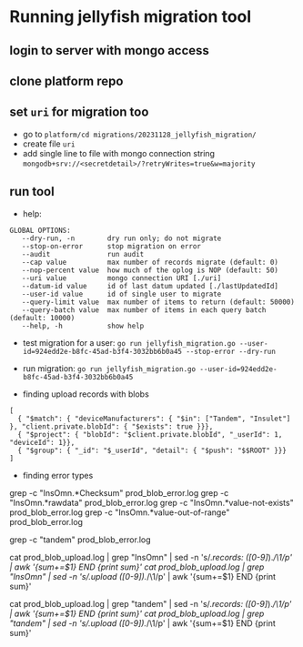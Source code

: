 # Running jellyfish migration tool

## login to server with mongo access

## clone platform repo

## set `uri` for migration too
- go to `platform/cd migrations/20231128_jellyfish_migration/`
- create file `uri`
- add single line to file with mongo connection string `mongodb+srv://<secretdetail>/?retryWrites=true&w=majority`

## run tool
- help:
```
GLOBAL OPTIONS:
   --dry-run, -n        dry run only; do not migrate
   --stop-on-error      stop migration on error
   --audit              run audit
   --cap value          max number of records migrate (default: 0)
   --nop-percent value  how much of the oplog is NOP (default: 50)
   --uri value          mongo connection URI [./uri]
   --datum-id value     id of last datum updated [./lastUpdatedId]
   --user-id value      id of single user to migrate
   --query-limit value  max number of items to return (default: 50000)
   --query-batch value  max number of items in each query batch (default: 10000)
   --help, -h           show help

```
- test migration for a user:
    `go run jellyfish_migration.go --user-id=924edd2e-b8fc-45ad-b3f4-3032bb6b0a45 --stop-error --dry-run`

- run migration:
    `go run jellyfish_migration.go --user-id=924edd2e-b8fc-45ad-b3f4-3032bb6b0a45`


- finding upload records with blobs

```
[
  { "$match": { "deviceManufacturers": { "$in": ["Tandem", "Insulet"] }, "client.private.blobId": { "$exists": true }}},
  { "$project": { "blobId": "$client.private.blobId", "_userId": 1, "deviceId": 1}},
  { "$group": { "_id": "$_userId", "detail": { "$push": "$$ROOT" }}}
]
```

- finding error types

grep -c "InsOmn.*Checksum" prod_blob_error.log
grep -c "InsOmn.*rawdata" prod_blob_error.log
grep -c "InsOmn.*value-not-exists" prod_blob_error.log
grep -c "InsOmn.*value-out-of-range" prod_blob_error.log

grep -c "tandem" prod_blob_error.log


cat prod_blob_upload.log | grep "InsOmn" | sed -n 's/.*records: \([0-9]*\).*/\1/p' | awk '{sum+=$1} END {print sum}'
cat prod_blob_upload.log | grep "InsOmn" | sed -n 's/.*upload \([0-9]*\).*/\1/p' | awk '{sum+=$1} END {print sum}'

cat prod_blob_upload.log | grep "tandem" | sed -n 's/.*records: \([0-9]*\).*/\1/p' | awk '{sum+=$1} END {print sum}'
cat prod_blob_upload.log | grep "tandem" | sed -n 's/.*upload \([0-9]*\).*/\1/p' | awk '{sum+=$1} END {print sum}'



